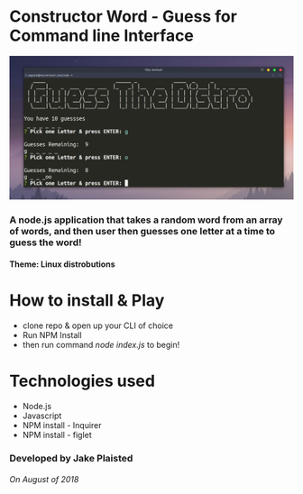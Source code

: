 # Constructor Word - Guess for Command line Interface
![example](img/hangman.png)

### A node.js application that takes a random word from an array of words, and then user then guesses one letter at a time to guess the word!
#### Theme: Linux distrobutions

# How to install & Play
* clone repo & open up your CLI of choice
* Run NPM Install
* then run command _node index.js_ to begin!


# Technologies used
* Node.js
* Javascript
* NPM install - Inquirer
* NPM install - figlet 


### Developed by **Jake Plaisted**
###### On August of 2018